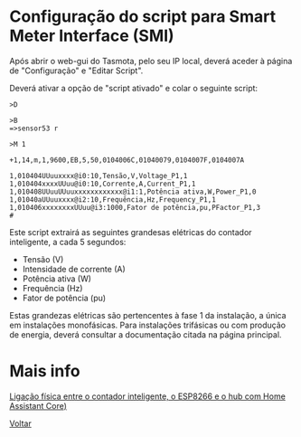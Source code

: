 # Configuração do script para Smart Meter Interface (SMI)

Após abrir o web-gui do Tasmota, pelo seu IP local, deverá aceder à página de "Configuração" e "Editar Script".

Deverá ativar a opção de "script ativado" e colar o seguinte script:

```
>D 

>B
=>sensor53 r

>M 1

+1,14,m,1,9600,EB,5,50,0104006C,01040079,0104007F,0104007A
 
1,010404UUuuxxxx@i0:10,Tensão,V,Voltage_P1,1
1,010404xxxxUUuu@i0:10,Corrente,A,Current_P1,1
1,010408UUuuUUuuxxxxxxxxxxxx@i1:1,Potência ativa,W,Power_P1,0
1,01040aUUuuxxxx@i2:10,Frequência,Hz,Frequency_P1,1
1,010406xxxxxxxxUUuu@i3:1000,Fator de potência,pu,PFactor_P1,3
#
```

Este script extrairá as seguintes grandesas elétricas do contador inteligente, a cada 5 segundos:

* Tensão (V)
* Intensidade de corrente (A)
* Potência ativa (W)
* Frequência (Hz)
* Fator de potência (pu)

Estas grandezas elétricas são pertencentes à fase 1 da instalação, a única em instalações monofásicas. Para instalações trifásicas ou com produção de energia, deverá consultar a documentação citada na página principal.

# Mais info

[Ligação física entre o contador inteligente, o ESP8266 e o hub com Home Assistant Core)](./LIGAÇÕES-INDIRETO.md)

[Voltar](./README.md)
